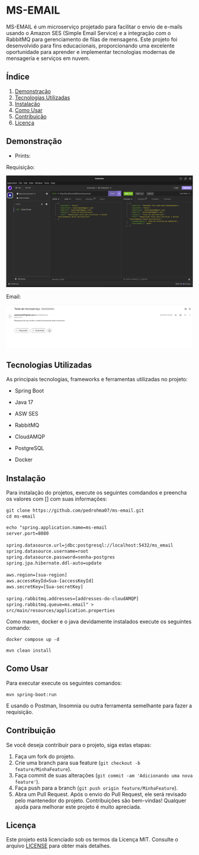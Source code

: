 # MS-EMAIL

MS-EMAIL é um microserviço projetado para facilitar o envio de e-mails usando o Amazon SES (Simple Email Service) e a integração com o RabbitMQ para gerenciamento de filas de mensagens. Este projeto foi desenvolvido para fins educacionais, proporcionando uma excelente oportunidade para aprender e implementar tecnologias modernas de mensageria e serviços em nuvem.

## Índice

1. [Demonstração](#Demonstração)
2. [Tecnologias Utilizadas](#tecnologias-utilizadas)
3. [Instalação](#instalação)
4. [Como Usar](#como-usar)
5. [Contribuição](#contribuição)
6. [Licença](#licença)

## Demonstração

- Prints: 

Requisição:

<img src="/assets/Request.png">

Email:

<img src="/assets/email.png">

<a name="tecnologias-utilizadas"></a>

## Tecnologias Utilizadas

As principais tecnologias, frameworks e ferramentas utilizadas no projeto:

- Spring Boot

- Java 17

- ASW SES

- RabbitMQ

- CloudAMQP

- PostgreSQL

- Docker

  

## Instalação

Para instalação do projetos, execute os seguintes comdandos e preencha os valores com [] com suas informações:

```
git clone https://github.com/pedrohma07/ms-email.git
cd ms-email
```
```
echo "spring.application.name=ms-email
server.port=8080

spring.datasource.url=jdbc:postgresql://localhost:5432/ms_email
spring.datasource.username=root
spring.datasource.password=senha-postgres
spring.jpa.hibernate.ddl-auto=update

aws.region=[sua-region]
aws.accessKeyId=Sua-[accessKeyId]
aws.secretKey=[Sua-secretKey]

spring.rabbitmq.addresses=[addresses-do-cloudAMQP]
spring.rabbitmq.queue=ms.email" > src/main/resources/application.properties

```

Como maven, docker e o java devidamente instalados execute os seguintes comando:

```
docker compose up -d
```

```
mvn clean install
```

<a name="como-usar"></a>

## Como Usar

Para executar execute os seguintes comandos:

```
mvn spring-boot:run
```

E usando o Postman, Insomnia ou outra ferramenta semelhante para fazer a requisição.

## Contribuição

Se você deseja contribuir para o projeto, siga estas etapas: 

1. Faça um fork do projeto. 
2. Crie uma branch para sua feature (`git checkout -b feature/MinhaFeature`). 
3. Faça commit de suas alterações (`git commit -am 'Adicionando uma nova feature'`).
4. Faça push para a branch (`git push origin feature/MinhaFeature`). 
5. Abra um Pull Request. Após o envio do Pull Request, ele será revisado pelo mantenedor do projeto. Contribuições são bem-vindas! Qualquer ajuda para melhorar este projeto é muito apreciada.

## Licença

Este projeto está licenciado sob os termos da Licença MIT. Consulte o arquivo [LICENSE](LICENSE) para obter mais detalhes.
